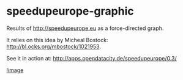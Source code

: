 # speedupeurope-graphic

Results of http://speedupeurope.eu as a force-directed graph.

It relies on this idea by Micheal Bostock: http://bl.ocks.org/mbostock/1021953.

See it in action at: http://apps.opendatacity.de/speedupeurope/0.3/


[!image](http://apps.opendatacity.de/speedupeurope/0.3/screenshot.png)

